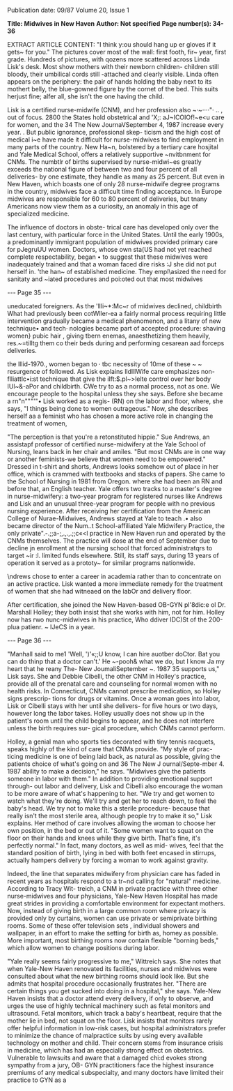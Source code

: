 Publication date: 09/87
Volume 20, Issue 1

**Title: Midwives in New Haven**
**Author: Not specified**
**Page number(s): 34-36**

EXTRACT ARTICLE CONTENT:
"I think y:ou should 
hang up er gloves if 
it gets~ for you." 
The pictures cover most of the wall: 
first footh, 
fir~ year, first grade. 
Hundreds of pictures, with qozens 
more scattered across Linda Lisk's 
desk. Most show mothers with their 
newborn children- children 
still 
bloody, their umbilical cords still 
-attached and clearly visible. Linda 
often appears on the periphery: the 
pair of hands holding the baby next to 
its mothert belly, the blue-gowned 
figure by the cornet of the bed. This 
suits herjust fine; alfer all, she isn't the 
one having the child. 

Lisk is a certified nurse-midwife 
(CNM), 
and her profession also 
~·~····"· .. , out of focus. 
2800 
the 
States hold 
obstetrical and 
'X;: aJ~ICOIOf!~e<u care for women, and the 
34 The New JournaVSeptember 4, 1987 
increase every year. . But 
public ignorance, professional skep-
ticism and the high cost of medical 
i~e have made it difficult for 
nurse-midwives to find employment in 
many parts of the country. New 
Ha~n, bolstered by a tertiary care 
hosjital and Yale Medical School, 
offers 
a 
relatively 
supportive 
~nvitbnment for CNMs. The numbtlr 
of births supervised by nurse-midwi~es 
greatly exceeds the national figure of 
between two and four percent of all 
deliveries- by one estimate, 
they 
handle as many as 25 percent. But 
even in New Haven, which boasts one 
of only 
28 
nurse-midwife degree 
programs in the country, midwives 
face a difficult time finding acceptance. 
In Europe midwives are responsible 
for 60 to 80 percent of deliveries, but 
tnany Americans now view them as a 
curiosity, an anomaly in this age of 
specialized medicine. 

The influence of doctors in obste-
trical care has developed only over the 
last century, with particular force in 
the United States. Until the early 
1900s, a predominantly immigrant 
population of midwives provided 
primary care for pJegruUU women. 
Doctors, whose own sta(US had not yet 
reached complete respectability, began • 
to suggest that these midwives were 
inadequately trained and that a 
woman faced dire risks :J she did not 
put herself in. 'the han~ of established 
medicine. They empl\asized the need 
for sanitaty and ~iated procedures 
and poi:oted out that most midwives


--- Page 35 ---

uneducated foreigners. As the 
'llli~*:Mc~r of midwives declined, childbirth 
What had previously been 
cotWller-ea a fairly normal process 
requiring little intervention gradually 
became a medical phenomenon, and a 
litany of new technique• and tech· 
nologies became part of accepted 
procedure: shaving women} pubic 
hair , 
giving 
tbern 
enemas, 
anaesthetizing them 
heavily, 
res.~=tilltg them co their beds during 
and performing cesarean 
aad forceps deliveries. 

the lllid-1970., women began to 
· 
tbc necessity of 10me of these 
~ ~ resurgence of 
followed. As Lisk explains 
lldlllWife care emphasizes non-
flliattlc•i:st technique that give the 
ilft:$.pl~>lelte control over her body 
IUl~&-aPor and childbirth. CWe try to 
as a normal process, not as 
one. We encourage people 
to the hospital unless they 
she says. Before she became a 
rn"n"""'"• Lisk worked as a regis-
(RN) on the labor and 
floor, where, she says, "l 
things being done to women 
outrageous." Now, she describes 
herself aa a feminist who has chosen a 
more active role in changing the 
treatment of women, 

"The perception is that you're a 
retonstituted hippie." Sue Andrews, 
an assistapf professor of certified 
nurse-midwifery at the Yale School of 
Nursing, leans back in her chair and 
amiles. "But most CNMs are in one 
way or another feminists-we believe 
that women need to be empowered." 
Dressed in t-shirt and shorts, Andrews 
looks somehow out of place in her 
office, 
which 
is crammed with 
textbooks and stacks of papers. She 
came to the School of Nursing in 1981 
from Oregon. where she had been an 
RN and before that, an English 
teacher. Yale offers two tracks to a 
master's degree in nurse-midwifery: a 
two-year program for registered nurses 
like Andrews and Lisk and an unusual 
three-year program for people with no 
previous nursing experience. After 
receiving her certification from the 
American College of Nurae-Midwives, 
Andrews stayed at Yale to teach .• 
also became director of the Num..t 
School-affiliated Yale 
Midwifery Practice, the only private".-.;;a-;,.,.,.;;c«<l
practice in New Haven run and 
operated by the CNMs themselves. 
The practice will dose at the end of 
September due to 
decline jn 
enrollment at the nursing school that 
forced administratqrs to target ~ir :l\. 
limited funds elsewhere. Still, its staff 
says, during 13 years of operation it 
served as a 
prototy~ for similar 
programs nationwide. 

\ndrews chose to enter a career in 
academia rather than to concentrate on 
an active practice. Lisk wanted a more 
immediate remedy for the treatment of 
women that she had witneaed on the 
labOr and delivery floor. 

After 
certification, 
she joined the New 
Haven-based OB-GYN pl'8dic:e ol Dr. 
Marshall Holley; they both insist that 
she works with him, not for him. 
Holley now has rwo nunc-midwives in 
his practice, Who ddiver IDC)St of the 
200-plua patienr. ~ 
IJeCS in a year. 


--- Page 36 ---

"Manhall said to me1 'Well, ')'«;;U 
know, I can hire auotber doCtor. Bat 
you can do thinp that a doctor can't.' 
He ~-pooh& what we do, but I 
know Ja my heart that he reany 
The- New JoumaliSeptember ~. 1987 35 
supports us," Lisk says. She and 
Debbie Cibelli, the other CNM in 
Holley's practice, provide all of the 
prenatal care and counseling for 
normal women with no health risks. In 
Connecticut, CNMs cannot prescribe 
medication, so Holley signs prescrip-
tions for drugs or vitamins. Once a 
woman goes into labor, Lisk or Cibelli 
stays with her until she delivers- for 
five hours or two days, however long 
the labor takes. Holley usually does not 
show up in the patient's room until the 
child begins to appear, and he does not 
interfere unless the birth requires sur-
gical procedure, which CNMs cannot 
perform. 

Holley, a genial man who sports ties 
decorated with tiny tennis racquets, 
speaks highly of the kind of care that 
CNMs provide. "My style of prac-
ticing medicine is one of being laid 
back, as natural as possible, giving the 
patients choice of what's going on and 
36 The New J ournal/Septe-mber 4. 1987 
ability to make a decision," he says. 
"Midwives give the patients someone 
in labor with them." In addition to 
providing emotional support through-
out labor and delivery, Lisk and 
Cibelli also encourage the woman to be 
more aware of what's happening to 
her. "We try and get women to watch 
what they're doing. We'll try and get 
her to reach down, to feel the baby's 
head. We try not to make this a sterile 
procedure- because that really isn't 
the most sterile area, although people 
try to make it so," Lisk explains. Her 
method of care involves allowing the 
woman to choose her own position, in 
the bed or out of it. "Some women 
want to squat on the floor on their 
hands and knees while they give birth. 
That's fine, it's perfectly normal." In 
fact, many doctors, as well as mid-
wives, feel that the standard position of 
birth, lying in bed with both feet 
encased in stirrups, actually hampers 
delivery by forcing a woman to work 
against gravity. 

Indeed, the line that separates 
midwifery from physician care has 
faded in recent years as hospitals 
respond to a tr~nd calling for "natural" 
medicine. According to Tracy Wit-
treich, a CNM in private practice with 
three other nurse-midwives and four 
physicians, Yale-New Haven Hospital 
has made great strides in providing a 
comfortable environment for expectant 
mothers. Now, instead of giving birth 
in a large common room where privacy 
is provided only by curtains, women 
can use private or semiprivate birthing 
rooms. Some of these offer television 
sets , 
individual showers and 
wallpaper, in an effort to make the 
setting for birth as, homey as possible. 
More important, most birthing rooms 
now contain flexible "borning beds," 
which allow women to change 
positions during labor. 

"Yale really seems fairly progressive 
to me," Wittreich says. She notes that 
when Yale-New Haven renovated its 
facilities, nurses and midwives were 
consulted about what the new birthing 
rooms should look like. But she admits 
that hospital procedure occasionally 
frustrates her. "There are certain 
things you get sucked into doing in a 
hospital," she says. Yale-New Haven 
insists that a doctor attend every 
delivery, if only to observe, and urges 
the use of highly technical machinery 
such as fetal monitors and ultrasound. 
Fetal monitors, which track a baby's 
heartbeat, require that the mother lie 
in bed, not squat on the floor. Lisk 
insists that monitors rarely offer 
helpful information in low-risk cases, 
but hospital administrators prefer to 
minimize the chance of malpractice 
suits by using every available 
technology on mother and child. 
Their concern 
stems from 
insurance crisis in medicine, which has 
had an especially strong effect on 
obstetrics. Vulnerable to lawsuits and 
aware that a damaged chi:d evokes 
strong sympathy from a jury, OB-
GYN practitioners face the highest 
insurance premiums of any medical 
subspecialty, and many doctors have 
limited their practice to GYN as a